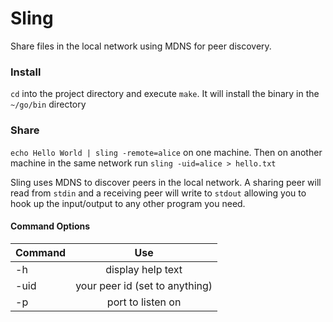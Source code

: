 # Sling

Share files in the local network using MDNS for peer discovery.

### Install
`cd` into the project directory and execute `make`. It will install the binary in the `~/go/bin` directory

### Share
`echo Hello World | sling -remote=alice` on one machine. Then on another machine in the same network run `sling -uid=alice > hello.txt`

Sling uses MDNS to discover peers in the local network. A sharing peer will read from `stdin` and a receiving peer will write to `stdout` allowing you to hook up the input/output to any other program you need. 

#### Command Options

| Command       | Use                            |
| --------------|:------------------------------:|
| -h            | display help text              |
| -uid          | your peer id (set to anything) |
| -p            | port to listen on              |
